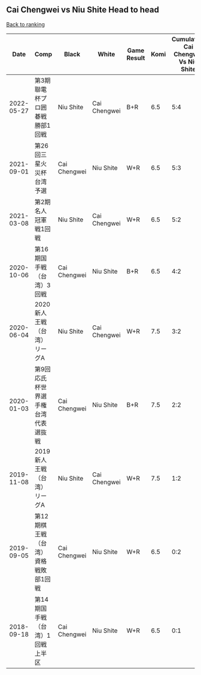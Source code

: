 ## Cai Chengwei vs Niu Shite Head to head

[Back to ranking](../../index.md)




| **Date** | **Comp** | **Black** | **White** | **Game Result** | **Komi** | **Cumulative Cai Chengwei Vs Niu Shite** | **Cai Chengwei Streak** | **Niu Shite Streak** | 
| --- | --- | --- | --- | --- | --- | --- | --- | --- |
| 2022-05-27 | 第3期聯電杯プロ囲碁戦勝部1回戦 | Niu Shite | Cai Chengwei | B+R | 6.5 | 5:4 | 0 | 2 | 
| 2021-09-01 | 第26回三星火災杯台湾予選 | Cai Chengwei | Niu Shite | W+R | 6.5 | 5:3 | 0 | 1 | 
| 2021-03-08 | 第2期名人冠軍戦1回戦 | Niu Shite | Cai Chengwei | W+R | 6.5 | 5:2 | 5 | 0 | 
| 2020-10-06 | 第16期国手戦（台湾）3回戦 | Cai Chengwei | Niu Shite | B+R | 6.5 | 4:2 | 4 | 0 | 
| 2020-06-04 | 2020新人王戦（台湾）リーグA | Niu Shite | Cai Chengwei | W+R | 7.5 | 3:2 | 3 | 0 | 
| 2020-01-03 | 第9回応氏杯世界選手権台湾代表選抜戦 | Cai Chengwei | Niu Shite | B+R | 7.5 | 2:2 | 2 | 0 | 
| 2019-11-08 | 2019新人王戦（台湾）リーグA | Niu Shite | Cai Chengwei | W+R | 7.5 | 1:2 | 1 | 0 | 
| 2019-09-05 | 第12期棋王戦（台湾）資格戦敗部1回戦 | Cai Chengwei | Niu Shite | W+R | 6.5 | 0:2 | 0 | 2 | 
| 2018-09-18 | 第14期国手戦（台湾）1回戦上半区 | Cai Chengwei | Niu Shite | W+R | 6.5 | 0:1 | 0 | 1 |




